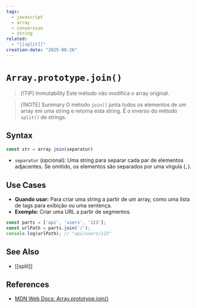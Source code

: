 ```yaml
---
tags:
  - javascript
  - array
  - conversion
  - string
related:
  - "[[split]]"
creation-date: "2025-08-26"
---
```


# `Array.prototype.join()`

> [!TIP] Immutability
> Este método não modifica o array original.

> [!NOTE] Summary
> O método `join()` junta todos os elementos de um array em uma string e retorna esta string. É o inverso do método `split()` de strings.

## Syntax

```javascript
const str = array.join(separator)
```
- `separator` (opcional): Uma string para separar cada par de elementos adjacentes. Se omitido, os elementos são separados por uma vírgula (`,`).

## Use Cases

- **Quando usar:** Para criar uma string a partir de um array, como uma lista de tags para exibição ou uma sentença.
- **Exemplo:** Criar uma URL a partir de segmentos.
```javascript
const parts = ['api', 'users', '123'];
const urlPath = parts.join('/');
console.log(urlPath); // "api/users/123"
```

## See Also

- [[split]]

## References

- [MDN Web Docs: Array.prototype.join()](https://developer.mozilla.org/pt-BR/docs/Web/JavaScript/Reference/Global_Objects/Array/join)